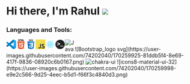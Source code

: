 # Hi there, I'm Rahul <img src="https://media.giphy.com/media/w1OBpBd7kJqHrJnJ13/giphy.gif" width="30px">

### Languages and Tools:
<img align="left" alt="Visual Studio Code" width="26px" src="https://raw.githubusercontent.com/github/explore/80688e429a7d4ef2fca1e82350fe8e3517d3494d/topics/visual-studio-code/visual-studio-code.png" />
<img align="left" alt="HTML5" width="26px" src="https://raw.githubusercontent.com/github/explore/80688e429a7d4ef2fca1e82350fe8e3517d3494d/topics/html/html.png" />
<img align="left" alt="CSS3" width="26px" src="https://raw.githubusercontent.com/github/explore/80688e429a7d4ef2fca1e82350fe8e3517d3494d/topics/css/css.png" />
<img align="left" alt="JavaScript" width="26px" src="https://raw.githubusercontent.com/github/explore/80688e429a7d4ef2fca1e82350fe8e3517d3494d/topics/javascript/javascript.png" />
<img align="left" alt="React" width="26px" src="https://raw.githubusercontent.com/github/explore/80688e429a7d4ef2fca1e82350fe8e3517d3494d/topics/react/react.png" />
<img align="left" alt="Terminal" width="26px" src="https://raw.githubusercontent.com/github/explore/80688e429a7d4ef2fca1e82350fe8e3517d3494d/topics/terminal/terminal.png" />

<img align="left" alt="Java" width="26px" src="https://sdtimes.com/wp-content/uploads/2018/03/jW4dnFtA_400x400.jpg" />
<br />
![Bootstrap_logo svg](https://user-images.githubusercontent.com/74202040/170259925-81ddb5f4-8e69-417f-9836-08920c6b0167.png)
<img width="263" alt="chakra-ui" src="https://user-images.githubusercontent.com/74202040/170259935-b75bd8fd-d6a6-4751-b406-ced16bc5f01f.png">
![icons8-material-ui-32](https://user-images.githubusercontent.com/74202040/170259998-e9e2c566-9d25-4eec-b5d1-f66f3c4840d3.png)
